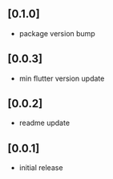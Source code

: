 ## [0.1.0]
* package version bump

## [0.0.3]
* min flutter version update

## [0.0.2]
* readme update

## [0.0.1]
* initial release